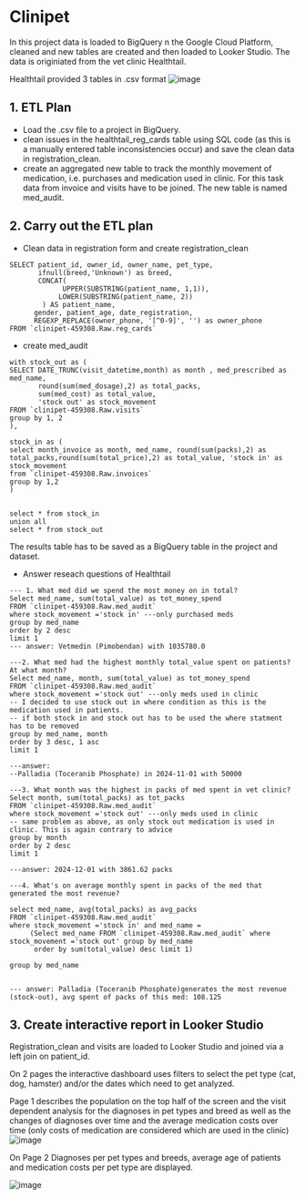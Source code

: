 # Clinipet
In this project data is loaded to BigQuery n the Google Cloud Platform, cleaned and new tables are created and then loaded to Looker Studio. The data is originiated from the vet clinic Healthtail.

Healthtail provided 3 tables in .csv format 
![image](https://github.com/user-attachments/assets/67af0182-8b14-4c67-ab9d-76c6e514dc5b)

## 1. ETL Plan
- Load the .csv file to a project in BigQuery.
- clean issues in the healthtail_reg_cards table using SQL code (as this is a manually entered table inconsistencies occur) and save the clean data in registration_clean.
- create an aggregated new table to track the monthly movement of medication, i.e. purchases and medication used in clinic. For this task data from invoice and visits have to be joined. The new table is named med_audit.

## 2. Carry out the ETL plan
- Clean data in registration form and create registration_clean
```
SELECT patient_id, owner_id, owner_name, pet_type, 
       ifnull(breed,'Unknown') as breed,
       CONCAT(
		     UPPER(SUBSTRING(patient_name, 1,1)),
		    LOWER(SUBSTRING(patient_name, 2))
	    ) AS patient_name,
      gender, patient_age, date_registration,
      REGEXP_REPLACE(owner_phone, '[^0-9]', '') as owner_phone
FROM `clinipet-459308.Raw.reg_cards` 
```
- create med_audit
```
with stock_out as (
SELECT DATE_TRUNC(visit_datetime,month) as month , med_prescribed as med_name, 
       round(sum(med_dosage),2) as total_packs,
       sum(med_cost) as total_value, 
       'stock out' as stock_movement
FROM `clinipet-459308.Raw.visits` 
group by 1, 2
),

stock_in as (
select month_invoice as month, med_name, round(sum(packs),2) as total_packs,round(sum(total_price),2) as total_value, 'stock in' as stock_movement
from `clinipet-459308.Raw.invoices`
group by 1,2
)


select * from stock_in
union all
select * from stock_out
```
The results table has to be saved as a BigQuery table in the project and dataset.

- Answer reseach questions of Healthtail
```
--- 1. What med did we spend the most money on in total?
Select med_name, sum(total_value) as tot_money_spend
FROM `clinipet-459308.Raw.med_audit` 
where stock_movement ='stock in' ---only purchased meds
group by med_name  
order by 2 desc
limit 1
--- answer: Vetmedin (Pimobendan) with 1035780.0

---2. What med had the highest monthly total_value spent on patients? At what month?
Select med_name, month, sum(total_value) as tot_money_spend
FROM `clinipet-459308.Raw.med_audit` 
where stock_movement ='stock out' ---only meds used in clinic
-- I decided to use stock out in where condition as this is the medication used in patients.  
-- if both stock in and stock out has to be used the where statment has to be removed
group by med_name, month 
order by 3 desc, 1 asc 
limit 1

---answer: 	
--Palladia (Toceranib Phosphate) in 2024-11-01 with 50000

---3. What month was the highest in packs of med spent in vet clinic?
Select month, sum(total_packs) as tot_packs
FROM `clinipet-459308.Raw.med_audit` 
where stock_movement ='stock out' ---only meds used in clinic
-- same problem as above, as only stock out medication is used in clinic. This is again contrary to advice
group by month 
order by 2 desc 
limit 1

---answer: 2024-12-01 with 3861.62 packs

---4. What's on average monthly spent in packs of the med that generated the most revenue?

select med_name, avg(total_packs) as avg_packs 
FROM `clinipet-459308.Raw.med_audit`
where stock_movement ='stock in' and med_name =
     (Select med_name FROM `clinipet-459308.Raw.med_audit` where stock_movement ='stock out' group by med_name  
      order by sum(total_value) desc limit 1)
 
group by med_name 


--- answer: Palladia (Toceranib Phosphate)generates the most revenue (stock-out), avg spent of packs of this med: 108.125
```
## 3. Create interactive report in Looker Studio
Registration_clean and visits are loaded to Looker Studio and joined via a left join on patient_id.

On 2 pages the interactive dashboard uses filters to select the pet type (cat, dog, hamster) and/or the dates which need to get analyzed.

Page 1 describes the population on the top half of the screen and the visit dependent analysis for the diagnoses in pet types and breed as well as the changes of diagnoses over time and the average medication costs over time (only costs of medication are considered which are used in the clinic)
![image](https://github.com/user-attachments/assets/0dc44412-95c1-4a98-ab90-9f1b5738f344)


On Page 2 Diagnoses per pet types and breeds, average age of patients and medication costs per pet type are displayed.

![image](https://github.com/user-attachments/assets/d60a970a-15bc-4db3-b1bd-2372857e632f)

